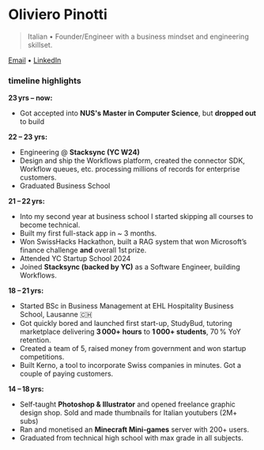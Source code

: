 # Oliviero Pinotti

> Italian • Founder/Engineer with a business mindset and engineering skillset.

[Email](mailto:oliviero.pinotti@gmail.com) • [LinkedIn](https://www.linkedin.com/in/oliviero-pinotti)


### timeline highlights

**23 yrs – now:**
-   Got accepted into **NUS's Master in Computer Science**, but **dropped out** to build

**22 – 23 yrs:**
-   Engineering @ **Stacksync (YC W24)**
-   Design and ship the Workflows platform, created the connector SDK, Workflow queues, etc. processing millions of records for enterprise customers.
-   Graduated Business School

**21 – 22 yrs:**
-   Into my second year at business school I started skipping all courses to become technical.
-   Built my first full-stack app in ~ 3 months.
-   Won SwissHacks Hackathon, built a RAG system that won Microsoft’s finance challenge **and** overall 1st prize.
-   Attended YC Startup School 2024
-   Joined **Stacksync (backed by YC)** as a Software Engineer, building Workflows.

**18 – 21 yrs:**
-   Started BSc in Business Management at EHL Hospitality Business School, Lausanne 🇨🇭
-   Got quickly bored and launched first start-up, StudyBud, tutoring marketplace delivering **3 000+ hours** to **1 000+ students**, 70 % YoY retention.
-   Created a team of 5, raised money from government and won startup competitions.
-   Built Kerno, a tool to incorporate Swiss companies in minutes. Got a couple of paying customers.

**14 – 18 yrs:**

-   Self‑taught **Photoshop & Illustrator** and opened freelance graphic design shop. Sold and made thumbnails for Italian youtubers (2M+ subs)
-   Ran and monetised an **Minecraft Mini-games** server with 200+ users.
-   Graduated from technical high school with max grade in all subjects.
